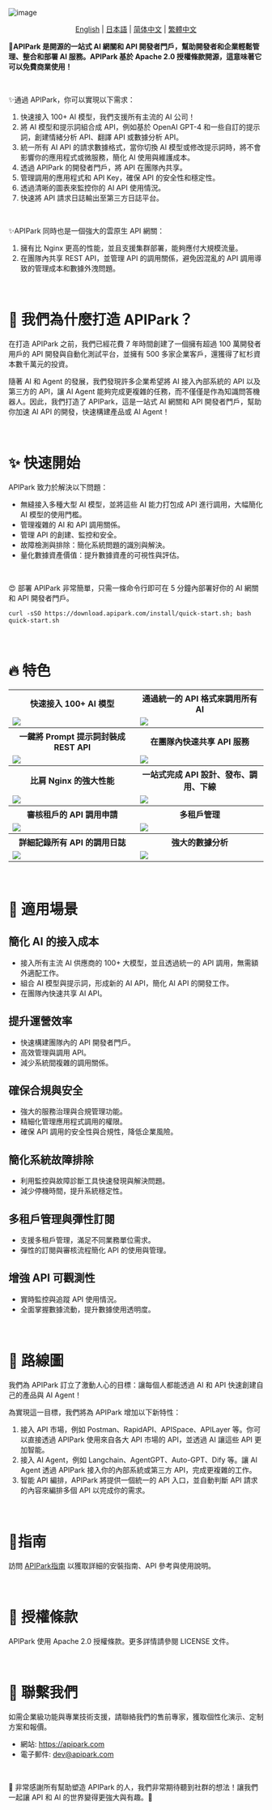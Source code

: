 ![image](https://github.com/user-attachments/assets/96e36db5-2733-49c8-8e1e-ecbcc60a3943)

<p align="center">
  <a href="/README.md">English</a>
  | 
  <a href="/readme/readme-jp.md">日本語</a>
  | 
  <a href="/readme/readme-zh-cn.md">简体中文</a>
  | 
  <a href="/readme/readme-zh-tw.md">繁體中文</a>
</p>

<b>🦄APIPark 是開源的一站式 AI 網關和 API 開發者門戶，幫助開發者和企業輕鬆管理、整合和部署 AI 服務。APIPark 基於 Apache 2.0 授權條款開源，這意味著它可以免費商業使用！</b>

<br>

✨通過 APIPark，你可以實現以下需求：
1. 快速接入 100+ AI 模型，我們支援所有主流的 AI 公司！
2. 將 AI 模型和提示詞組合成 API，例如基於 OpenAI GPT-4 和一些自訂的提示詞，創建情緒分析 API、翻譯 API 或數據分析 API。
3. 統一所有 AI API 的請求數據格式，當你切換 AI 模型或修改提示詞時，將不會影響你的應用程式或微服務，簡化 AI 使用與維護成本。
4. 透過 APIPark 的開發者門戶，將 API 在團隊內共享。
5. 管理調用的應用程式和 API Key，確保 API 的安全性和穩定性。
6. 透過清晰的圖表來監控你的 AI API 使用情況。
7. 快速將 API 請求日誌輸出至第三方日誌平台。

<br>

✨APIPark 同時也是一個強大的雲原生 API 網關：
1. 擁有比 Nginx 更高的性能，並且支援集群部署，能夠應付大規模流量。
2. 在團隊內共享 REST API，並管理 API 的調用關係，避免因混亂的 API 調用導致的管理成本和數據外洩問題。

<br>

# 💌 我們為什麼打造 APIPark？
在打造 APIPark 之前，我們已經花費 7 年時間創建了一個擁有超過 100 萬開發者用戶的 API 開發與自動化測試平台，並擁有 500 多家企業客戶，還獲得了紅杉資本數千萬元的投資。

隨著 AI 和 Agent 的發展，我們發現許多企業希望將 AI 接入內部系統的 API 以及第三方的 API，讓 AI Agent 能夠完成更複雜的任務，而不僅僅是作為知識問答機器人。因此，我們打造了 APIPark，這是一站式 AI 網關和 API 開發者門戶，幫助你加速 AI API 的開發，快速構建產品或 AI Agent！

<br>


# ✨ 快速開始
APIPark 致力於解決以下問題：
- 無縫接入多種大型 AI 模型，並將這些 AI 能力打包成 API 進行調用，大幅簡化 AI 模型的使用門檻。
- 管理複雜的 AI 和 API 調用關係。
- 管理 API 的創建、監控和安全。
- 故障檢測與排除：簡化系統問題的識別與解決。
- 量化數據資產價值：提升數據資產的可視性與評估。


<br>

😍 部署 APIPark 非常簡單，只需一條命令行即可在 5 分鐘內部署好你的 AI 網關和 API 開發者門戶。

```
curl -sSO https://download.apipark.com/install/quick-start.sh; bash quick-start.sh
```


<br>

# 🔥 特色
<table>
  <tr>
    <th>
      快速接入 100+ AI 模型
    </th>
    <th>
      通過統一的 API 格式來調用所有 AI
    </th>

  </tr>

  <tr>
    <td width="50%">
        <img src="https://apipark.com/wp-content/uploads/2024/10/AI-Gateway.png" />
    </td>
    <td width="50%">
        <img src="https://apipark.com/wp-content/uploads/2024/10/Unified-API.png" />
    </td>
  </tr>

  <tr>
    <th>
      一鍵將 Prompt 提示詞封裝成 REST API
    </th>
    <th>
      在團隊內快速共享 API 服務
    </th>

  </tr>

  <tr>
    <td width="50%">
        <img src="https://apipark.com/wp-content/uploads/2024/10/Prompt-template.png" />
    </td>
    <td width="50%">
        <img src="https://apipark.com/wp-content/uploads/2024/10/developer-portal.png" />
    </td>
  </tr>

  <tr>
    <th>
      比肩 Nginx 的強大性能
    </th>
    <th>
      一站式完成 API 設計、發布、調用、下線
    </th>

  </tr>

  <tr>
    <td width="50%">
        <img src="https://apipark.com/wp-content/uploads/2024/10/hyper-performance.png" />
    </td>
    <td width="50%">
        <img src="https://apipark.com/wp-content/uploads/2024/08/Life-Cycle.png" />
    </td>
  </tr>
  
  <tr>
    <th>
      審核租戶的 API 調用申請
    </th>
    <th>
      多租戶管理
    </th>
  </tr>

  <tr>
    <td width="50%">
            <img src="https://apipark.com/wp-content/uploads/2024/08/Application.png" />
    </td>
    <td width="50%">
        <img src="https://apipark.com/wp-content/uploads/2024/08/Multi-tenant.png" />
    </td>
  </tr>

  <tr>
    <th>
      詳細記錄所有 API 的調用日誌
    </th>
    <th>
      強大的數據分析
    </th>
  </tr>

  <tr>
    <td width="50%">
        <img src="https://apipark.com/wp-content/uploads/2024/08/Chart-1.png" />
    </td>
    <td width="50%">
            <img src="https://apipark.com/wp-content/uploads/2024/08/Chart.png" />
    </td>
  </tr>
  
</table>

<br>

# 🚀 適用場景
## 簡化 AI 的接入成本
  - 接入所有主流 AI 供應商的 100+ 大模型，並且透過統一的 API 調用，無需額外適配工作。
  - 組合 AI 模型與提示詞，形成新的 AI API，簡化 AI API 的開發工作。
  - 在團隊內快速共享 AI API。

## 提升運營效率
  - 快速構建團隊內的 API 開發者門戶。
  - 高效管理與調用 API。
  - 減少系統間複雜的調用關係。

## 確保合規與安全
  - 強大的服務治理與合規管理功能。
  - 精細化管理應用程式調用的權限。
  - 確保 API 調用的安全性與合規性，降低企業風險。

## 簡化系統故障排除
  - 利用監控與故障診斷工具快速發現與解決問題。
  - 減少停機時間，提升系統穩定性。

## 多租戶管理與彈性訂閱
  - 支援多租戶管理，滿足不同業務單位需求。
  - 彈性的訂閱與審核流程簡化 API 的使用與管理。

## 增強 API 可觀測性
  - 實時監控與追蹤 API 使用情況。
  - 全面掌握數據流動，提升數據使用透明度。

<br>

# 🚩 路線圖
我們為 APIPark 訂立了激動人心的目標：讓每個人都能透過 AI 和 API 快速創建自己的產品與 AI Agent！

為實現這一目標，我們將為 APIPark 增加以下新特性：
1. 接入 API 市場，例如 Postman、RapidAPI、APISpace、APILayer 等。你可以直接透過 APIPark 使用來自各大 API 市場的 API，並透過 AI 讓這些 API 更加智能。
2. 接入 AI Agent，例如 Langchain、AgentGPT、Auto-GPT、Dify 等。讓 AI Agent 透過 APIPark 接入你的內部系統或第三方 API，完成更複雜的工作。
3. 智能 API 編排，APIPark 將提供一個統一的 API 入口，並自動判斷 API 請求的內容來編排多個 API 以完成你的需求。

<br>

# 📕指南
訪問 [APIPark指南](https://docs.apipark.com/docs/install) 以獲取詳細的安裝指南、API 參考與使用說明。

<br>

# 🧾 授權條款
APIPark 使用 Apache 2.0 授權條款。更多詳情請參閱 LICENSE 文件。

<br>

# 💌 聯繫我們
如需企業級功能與專業技術支援，請聯絡我們的售前專家，獲取個性化演示、定制方案和報價。

- 網站: https://apipark.com
- 電子郵件: dev@apipark.com

<br>

🙏 非常感謝所有幫助塑造 APIPark 的人，我們非常期待聽到社群的想法！讓我們一起讓 API 和 AI 的世界變得更強大與有趣。🎉

